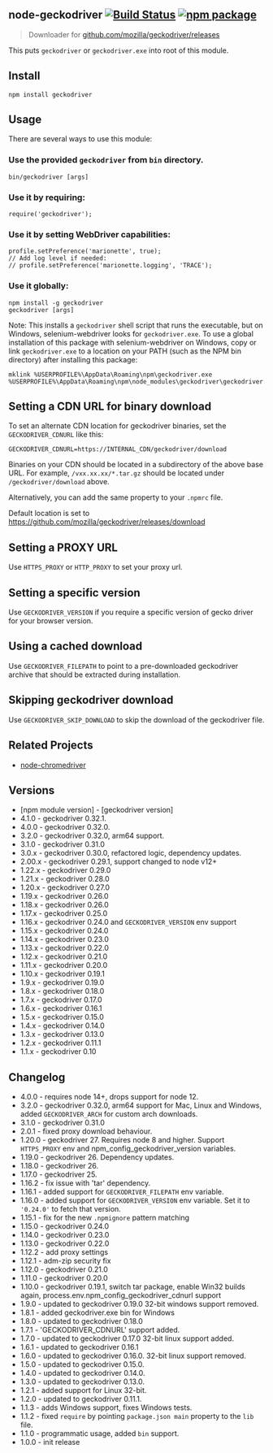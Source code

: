 ## node-geckodriver [![Build Status](https://github.com/vladikoff/node-geckodriver/workflows/Tests/badge.svg)](https://github.com/vladikoff/node-geckodriver/actions?workflow=Tests) [![npm package](https://img.shields.io/npm/v/geckodriver.svg)](https://www.npmjs.com/package/geckodriver)

> Downloader for [github.com/mozilla/geckodriver/releases](https://github.com/mozilla/geckodriver/releases)

This puts `geckodriver` or `geckodriver.exe` into root of this module.

## Install

```
npm install geckodriver
```

## Usage

There are several ways to use this module:

### Use the provided `geckodriver` from `bin` directory.

```
bin/geckodriver [args]
```

### Use it by requiring:

```
require('geckodriver');
```

### Use it by setting WebDriver capabilities:

```
profile.setPreference('marionette', true);
// Add log level if needed:
// profile.setPreference('marionette.logging', 'TRACE');
```

### Use it globally:

```
npm install -g geckodriver
geckodriver [args]
```

Note: This installs a `geckodriver` shell script that runs the executable, but on Windows, selenium-webdriver looks for `geckodriver.exe`. To use a global installation of this package with selenium-webdriver on Windows, copy or link `geckodriver.exe` to a location on your PATH (such as the NPM bin directory) after installing this package:

```
mklink %USERPROFILE%\AppData\Roaming\npm\geckodriver.exe %USERPROFILE%\AppData\Roaming\npm\node_modules\geckodriver\geckodriver.exe
```

## Setting a CDN URL for binary download

To set an alternate CDN location for geckodriver binaries, set the `GECKODRIVER_CDNURL` like this:

```
GECKODRIVER_CDNURL=https://INTERNAL_CDN/geckodriver/download
```

Binaries on your CDN should be located in a subdirectory of the above base URL. For example, `/vxx.xx.xx/*.tar.gz` should be located under `/geckodriver/download` above.

Alternatively, you can add the same property to your `.npmrc` file.

Default location is set to https://github.com/mozilla/geckodriver/releases/download

## Setting a PROXY URL

Use `HTTPS_PROXY` or `HTTP_PROXY` to set your proxy url.

## Setting a specific version

Use `GECKODRIVER_VERSION` if you require a specific version of gecko driver for your browser version.

## Using a cached download

Use `GECKODRIVER_FILEPATH` to point to a pre-downloaded geckodriver archive that should be extracted during installation.

## Skipping geckodriver download

Use `GECKODRIVER_SKIP_DOWNLOAD` to skip the download of the geckodriver file.


## Related Projects

* [node-chromedriver](https://github.com/giggio/node-chromedriver)

## Versions

* [npm module version] - [geckodriver version]
* 4.1.0 - geckodriver 0.32.1.
* 4.0.0 - geckodriver 0.32.0.
* 3.2.0 - geckodriver 0.32.0, arm64 support.
* 3.1.0 - geckodriver 0.31.0
* 3.0.x - geckodriver 0.30.0, refactored logic, dependency updates.
* 2.00.x - geckodriver 0.29.1, support changed to node v12+
* 1.22.x - geckodriver 0.29.0
* 1.21.x - geckodriver 0.28.0
* 1.20.x - geckodriver 0.27.0
* 1.19.x - geckodriver 0.26.0
* 1.18.x - geckodriver 0.26.0
* 1.17.x - geckodriver 0.25.0
* 1.16.x - geckodriver 0.24.0 and `GECKODRIVER_VERSION` env support
* 1.15.x - geckodriver 0.24.0
* 1.14.x - geckodriver 0.23.0
* 1.13.x - geckodriver 0.22.0
* 1.12.x - geckodriver 0.21.0
* 1.11.x - geckodriver 0.20.0
* 1.10.x - geckodriver 0.19.1
* 1.9.x - geckodriver 0.19.0
* 1.8.x - geckodriver 0.18.0
* 1.7.x - geckodriver 0.17.0
* 1.6.x - geckodriver 0.16.1
* 1.5.x - geckodriver 0.15.0
* 1.4.x - geckodriver 0.14.0
* 1.3.x - geckodriver 0.13.0
* 1.2.x - geckodriver 0.11.1
* 1.1.x - geckodriver 0.10

## Changelog

* 4.0.0 - requires node 14+, drops support for node 12.
* 3.2.0 - geckodriver 0.32.0, arm64 support for Mac, Linux and Windows, added `GECKODRIVER_ARCH` for custom arch downloads.
* 3.1.0 - geckodriver 0.31.0
* 2.0.1 - fixed proxy download behaviour.
* 1.20.0 - geckodriver 27. Requires node 8 and higher. Support `HTTPS_PROXY` env and npm_config_geckodriver_version variables.
* 1.19.0 - geckodriver 26. Dependency updates.
* 1.18.0 - geckodriver 26.
* 1.17.0 - geckodriver 25.
* 1.16.2 - fix issue with 'tar' dependency.
* 1.16.1 - added support for `GECKODRIVER_FILEPATH` env variable. 
* 1.16.0 - added support for `GECKODRIVER_VERSION` env variable. Set it to `'0.24.0'` to fetch that version.
* 1.15.1 - fix for the new `.npmignore` pattern matching
* 1.15.0 - geckodriver 0.24.0
* 1.14.0 - geckodriver 0.23.0
* 1.13.0 - geckodriver 0.22.0
* 1.12.2 - add proxy settings
* 1.12.1 - adm-zip security fix
* 1.12.0 - geckodriver 0.21.0
* 1.11.0 - geckodriver 0.20.0
* 1.10.0 - geckodriver 0.19.1, switch tar package, enable Win32 builds again, process.env.npm_config_geckodriver_cdnurl support
* 1.9.0 - updated to geckodriver 0.19.0 32-bit windows support removed.
* 1.8.1 - added geckodriver.exe bin for Windows
* 1.8.0 - updated to geckodriver 0.18.0
* 1.7.1 - 'GECKODRIVER_CDNURL' support added.
* 1.7.0 - updated to geckodriver 0.17.0  32-bit linux support added.
* 1.6.1 - updated to geckodriver 0.16.1
* 1.6.0 - updated to geckodriver 0.16.0. 32-bit linux support removed.
* 1.5.0 - updated to geckodriver 0.15.0.
* 1.4.0 - updated to geckodriver 0.14.0.
* 1.3.0 - updated to geckodriver 0.13.0.
* 1.2.1 - added support for Linux 32-bit.
* 1.2.0 - updated to geckodriver 0.11.1.
* 1.1.3 - adds Windows support, fixes Windows tests.
* 1.1.2 - fixed `require` by pointing `package.json main` property to the `lib` file.
* 1.1.0 - programmatic usage, added `bin` support.
* 1.0.0 - init release
